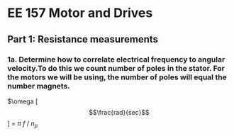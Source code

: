 # EE 157 Motor and Drives

## Part 1: Resistance measurements

### 1a. Determine how to correlate electrical frequency to angular velocity.To do this we count number of poles in the stator. For the motors we will be using, the number of poles will equal the number magnets.  

$\omega
[ $$\frac{rad}{sec}$$ ] = $\pi$ *f* / 
$n_{p}$
